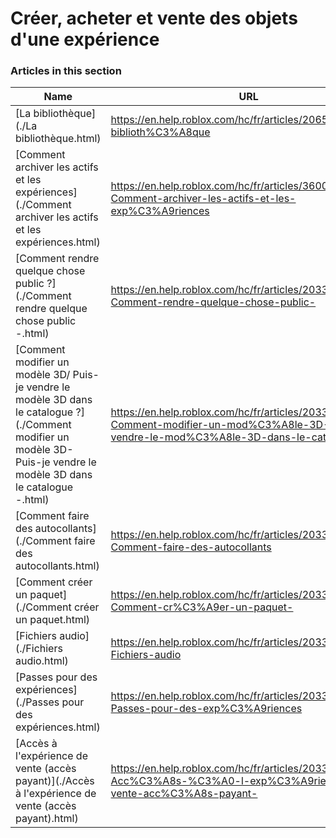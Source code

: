 # Créer, acheter et vente des objets d'une expérience  
### Articles in this section
Name|URL
-|-
[La bibliothèque](./La bibliothèque.html) |https://en.help.roblox.com/hc/fr/articles/206580683-La-biblioth%C3%A8que
[Comment archiver les actifs et les expériences](./Comment archiver les actifs et les expériences.html) |https://en.help.roblox.com/hc/fr/articles/360031253052-Comment-archiver-les-actifs-et-les-exp%C3%A9riences
[Comment rendre quelque chose public ?](./Comment rendre quelque chose public -.html) |https://en.help.roblox.com/hc/fr/articles/203313230-Comment-rendre-quelque-chose-public-
[Comment modifier un modèle 3D/ Puis-je vendre le modèle 3D dans le catalogue ?](./Comment modifier un modèle 3D- Puis-je vendre le modèle 3D dans le catalogue -.html) |https://en.help.roblox.com/hc/fr/articles/203313250-Comment-modifier-un-mod%C3%A8le-3D-Puis-je-vendre-le-mod%C3%A8le-3D-dans-le-catalogue-
[Comment faire des autocollants](./Comment faire des autocollants.html) |https://en.help.roblox.com/hc/fr/articles/203313930-Comment-faire-des-autocollants
[Comment créer un paquet](./Comment créer un paquet.html) |https://en.help.roblox.com/hc/fr/articles/203313910-Comment-cr%C3%A9er-un-paquet-
[Fichiers audio](./Fichiers audio.html) |https://en.help.roblox.com/hc/fr/articles/203314070-Fichiers-audio
[Passes pour des expériences](./Passes pour des expériences.html) |https://en.help.roblox.com/hc/fr/articles/203314040-Passes-pour-des-exp%C3%A9riences
[Accès à l'expérience de vente (accès payant)](./Accès à l'expérience de vente (accès payant).html) |https://en.help.roblox.com/hc/fr/articles/203314090-Acc%C3%A8s-%C3%A0-l-exp%C3%A9rience-de-vente-acc%C3%A8s-payant-